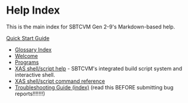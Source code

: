 # Help Index
This is the main index for SBTCVM Gen 2-9's Markdown-based help.

[Quick Start Guide](../../guide.md)

- [Glossary Index](glossary/glossary.md)
- [Welcome](welcome.md)
- [Programs](programs.md)
- [XAS shell/script help](xas.md) - SBTCVM's integrated build script system and interactive shell.
- [XAS shell/script command reference](xas_com.md)
- [Troubleshooting Guide (index)](troubleshoot/troubleshoot.md) (read this BEFORE submitting bug reports!!!!!!!)